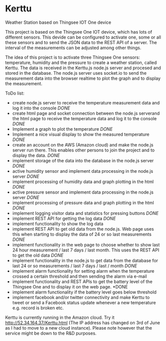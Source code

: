 # Kerttu
Weather Station based on Thingsee IOT One device

This project is based on the Thingsee One IOT device, which has lots of different sensors. This devide can be configured to activate one, some or all these sensors and to send the JSON data to the REST API of a server. The interval of the measurements can be adjusted among other things.

The idea of this project is to activate three Thingsee One sensors: temperature, humidity and the pressure to create a weather station, called Kerttu. The data is received in the Kerttu.js node.js server and procesed and stored in the database. The node.js server uses socket.io to send the measurement data into the browser realtime to plot the graph and to display the measurement.

ToDo list:
- create node.js server to receive the temperature measurement data and log it into the console *DONE*
- create html page and socket connection between the node.js serverand the html page to receive the temperature data and log it to the console *DONE*
- Implement a graph to plot the temperature *DONE*
- Implement a nice visual display to show the measured temperature *DONE*
- create an account on the AWS (Amazon cloud) and make the node.js server run there. This enables other persons to join the project and to display the data. *DONE*
- implement storage of the data into the database in the node.js server *DONE*
- active humidity sensor and implement data processing in the node.js server  *DONE*
- implement processing of humidity data and graph plotting in the html *DONE*
- active pressure sensor and implement data processing in the node.js server *DONE*
- implement processing of pressure data and graph plotting in the html  *DONE*
- implement logging visitor data and statistics for pressing buttons *DONE*
- implement REST API for getting the log data *DONE*
- implement functionality to show the log data
- implement REST API to get old data from the node.js. Web page uses this when starting to display the data of 24 or so last measurements *DONE*
- implement functionality in the web page to choose whether to show last 24 hour measurement / last 7 days / last month. This uses the REST API to get the old data *DONE*
- implement functionality in the node.js to get data from the database for last 24 or so measurements / last 7 days / last / month *DONE*
- implement alarm functionality for setting alarm when the temperature crossed a certain threshold and then sending the alarm via e-mail
- implement functionality and REST APIs to get the battery level of the Thingsee One and to display it on the web page.  *DONE
- implement alarm functionality if the battery level goes below threshold
- implement facebook and/or twitter connectivity and make Kerttu to tweet or send a Facebook status update whenever a new temperature e.g. record is broken etc.

<bold>Kerttu is currently running in the Amazon cloud</bold>. Try it http://52.34.164.37/Kerttu.html (The IP address has 
changed on 3rd of June as I had to move to a new cloud instance). Please note however that the service might be down to the R&D purposes. 

